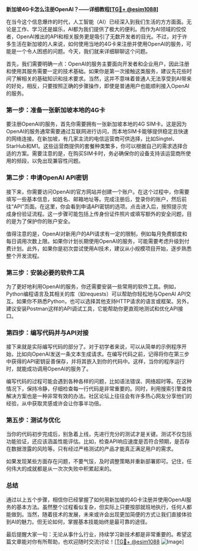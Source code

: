 **新加坡4G卡怎么注册OpenAI？——详细教程[[TG💪+ @esim1088](https://t.me/s/esim1088)]**

在当今这个信息爆炸的时代，人工智能（AI）已经深入到我们生活的方方面面。无论是工作、学习还是娱乐，AI都为我们提供了极大的便利。而作为AI领域的佼佼者，OpenAI推出的API和相关服务更是吸引了无数开发者的目光。不过，对于许多生活在新加坡的人来说，如何使用当地的4G卡来注册并使用OpenAI的服务，可能是一个令人困惑的问题。今天，我们就来详细聊聊这个问题。

首先，我们需要明确一点：OpenAI的服务主要面向开发者和企业用户，因此注册和使用其服务需要一定的技术基础。如果你是第一次接触这类服务，建议先花些时间了解相关的基础知识和技术要求。当然，这并不意味着普通人无法享受到AI带来的好处，相反，只要按照正确的步骤操作，即使是普通用户也能顺利接入OpenAI的服务。

### 第一步：准备一张新加坡本地的4G卡

要注册OpenAI的服务，首先你需要拥有一张新加坡本地的4G SIM卡。这是因为OpenAI的服务通常需要通过互联网进行访问，而本地SIM卡能够提供稳定且快速的网络连接。在新加坡，有几家主流的电信运营商可供选择，比如Singtel、StarHub和M1。这些运营商提供的套餐种类繁多，你可以根据自己的需求选择合适的方案。需要注意的是，在购买SIM卡时，务必确保你的设备支持该运营商所使用的频段，以免出现兼容性问题。

### 第二步：申请OpenAI API密钥

接下来，你需要访问OpenAI的官方网站并创建一个账户。在这个过程中，你需要填写一些基本信息，如姓名、邮箱地址等。完成注册后，登录你的账户，然后前往“API”页面。在这里，你会看到申请API密钥的选项。点击进入后，按照提示完成身份验证流程。这一步骤可能包括上传身份证件照片或填写额外的安全问题，目的是为了保护你的账户安全。

值得注意的是，OpenAI对新用户的API请求有一定的限制，例如每月免费额度和每日调用次数上限。如果你计划长期使用OpenAI的服务，可能需要考虑升级到付费计划。此外，如果你是初次尝试使用AI技术，建议从小规模项目开始，逐步熟悉整个开发流程。

### 第三步：安装必要的软件工具

为了更好地利用OpenAI的服务，你还需要安装一些常用的软件工具。例如，Python编程语言及其相关的库（如requests）可以帮助你轻松地与OpenAI API交互。如果你不熟悉Python，也可以选择其他支持HTTP请求的语言或框架。另外，建议安装Postman这样的API调试工具，它能帮助你更直观地测试和优化API接口。

### 第四步：编写代码并与API对接

接下来就是实际编写代码的部分了。对于初学者来说，可以从简单的示例程序开始，比如向OpenAI发送一条文本生成请求。在编写代码之前，记得将你在第三步中获得的API密钥妥善保存，并将其嵌入到你的代码中。这样，当你的程序运行时，就能成功调用OpenAI的服务了。

编写代码的过程可能会遇到各种各样的问题，比如语法错误、网络超时等。在这种情况下，保持冷静，仔细检查每一行代码是非常重要的。同时，利用搜索引擎查找解决方案也是一种非常有效的办法。社区论坛上往往会有许多热心网友分享他们的经验，从中获取灵感或许会让你事半功倍。

### 第五步：测试与优化

当你的代码初步完成后，别急着上线，先进行充分的测试才是关键。测试不仅包括功能验证，还应该涵盖性能评估。比如，检查API响应速度是否符合预期，是否存在数据泄露的风险等。只有经过严格测试的产品才能真正满足用户的需求。

如果发现某些方面存在问题，不要气馁，及时调整策略并重新部署即可。记住，任何伟大的成就都是从一次次失败中积累起来的。

### 总结

通过以上五个步骤，相信你已经掌握了如何用新加坡的4G卡注册并使用OpenAI服务的基本方法。虽然整个过程看似复杂，但实际上只要按部就班地执行，任何人都能做到。当然，随着技术的发展，未来或许会出现更加简便的方式让我们直接体验到AI的魅力。但无论如何，掌握基本技能始终是最可靠的途径。

最后提醒大家一句：无论从事什么行业，持续学习新技术都是非常重要的。希望这篇文章能对你有所帮助，也欢迎随时交流讨论！[[TG💪+ @esim1088](https://t.me/s/esim1088) ![Image](https://i.postimg.cc/4NQfJmqS/Snipaste-2025-05-13-00-14-12.png)]